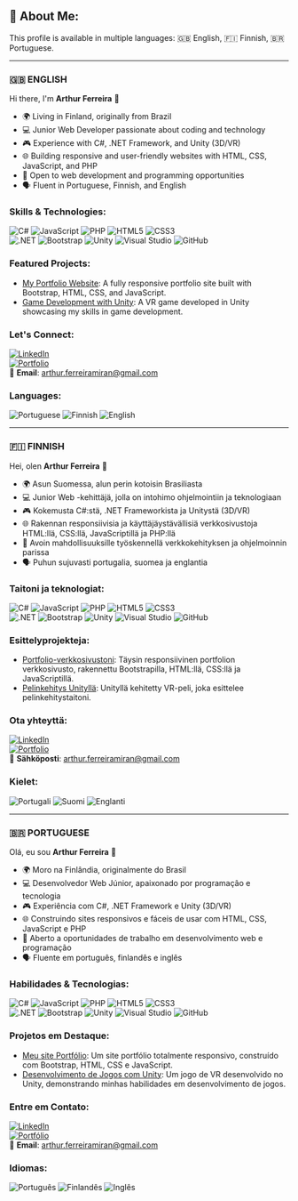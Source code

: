 ## 💫 About Me:
This profile is available in multiple languages: 🇬🇧 English, 🇫🇮 Finnish, 🇧🇷 Portuguese.

---

### 🇬🇧 **ENGLISH**
Hi there, I'm **Arthur Ferreira** 👋  
- 🌍 Living in Finland, originally from Brazil  
- 💻 Junior Web Developer passionate about coding and technology  
- 🎮 Experience with C#, .NET Framework, and Unity (3D/VR)  
- 🌐 Building responsive and user-friendly websites with HTML, CSS, JavaScript, and PHP  
- 💼 Open to web development and programming opportunities  
- 🗣️ Fluent in Portuguese, Finnish, and English  

### Skills & Technologies:  
![C#](https://img.shields.io/badge/c%23-%23239120.svg?style=flat&logo=csharp&logoColor=white)
![JavaScript](https://img.shields.io/badge/javascript-%23323330.svg?style=flat&logo=javascript&logoColor=%23F7DF1E)
![PHP](https://img.shields.io/badge/php-%23777BB4.svg?style=flat&logo=php&logoColor=white)
![HTML5](https://img.shields.io/badge/html5-%23E34F26.svg?style=flat&logo=html5&logoColor=white)
![CSS3](https://img.shields.io/badge/css3-%231572B6.svg?style=flat&logo=css3&logoColor=white)  
![.NET](https://img.shields.io/badge/.NET-5C2D91?style=flat&logo=.net&logoColor=white)
![Bootstrap](https://img.shields.io/badge/bootstrap-%238511FA.svg?style=flat&logo=bootstrap&logoColor=white)
![Unity](https://img.shields.io/badge/unity-%23000000.svg?style=flat&logo=unity&logoColor=white)
![Visual Studio](https://img.shields.io/badge/visual_studio-%235C2D91.svg?style=flat&logo=visual%20studio&logoColor=white)
![GitHub](https://img.shields.io/badge/github-%23121011.svg?style=flat&logo=github&logoColor=white)

### Featured Projects:  
- [My Portfolio Website](https://naroshh.github.io): A fully responsive portfolio site built with Bootstrap, HTML, CSS, and JavaScript.  
- [Game Development with Unity](https://github.com/Naroshh/GameProject): A VR game developed in Unity showcasing my skills in game development.  

### Let's Connect:  
[![LinkedIn](https://img.shields.io/badge/LinkedIn-%230077B5.svg?style=flat&logo=linkedin&logoColor=white)](https://www.linkedin.com/in/arthur-ferreira-66815524a)  
[![Portfolio](https://img.shields.io/badge/Portfolio-%23000000.svg?style=flat&logo=githubpages&logoColor=white)](https://naroshh.github.io)  
📧 **Email**: arthur.ferreiramiran@gmail.com  

### Languages:  
![Portuguese](https://img.shields.io/badge/Portuguese-Native-green)
![Finnish](https://img.shields.io/badge/Finnish-Fluent-blue)
![English](https://img.shields.io/badge/English-Fluent-yellow)

---

### 🇫🇮 **FINNISH**
Hei, olen **Arthur Ferreira** 👋  
- 🌍 Asun Suomessa, alun perin kotoisin Brasiliasta  
- 💻 Junior Web -kehittäjä, jolla on intohimo ohjelmointiin ja teknologiaan  
- 🎮 Kokemusta C#:stä, .NET Frameworkista ja Unitystä (3D/VR)  
- 🌐 Rakennan responsiivisia ja käyttäjäystävällisiä verkkosivustoja HTML:llä, CSS:llä, JavaScriptillä ja PHP:llä  
- 💼 Avoin mahdollisuuksille työskennellä verkkokehityksen ja ohjelmoinnin parissa  
- 🗣️ Puhun sujuvasti portugalia, suomea ja englantia  

### Taitoni ja teknologiat:  
![C#](https://img.shields.io/badge/c%23-%23239120.svg?style=flat&logo=csharp&logoColor=white)
![JavaScript](https://img.shields.io/badge/javascript-%23323330.svg?style=flat&logo=javascript&logoColor=%23F7DF1E)
![PHP](https://img.shields.io/badge/php-%23777BB4.svg?style=flat&logo=php&logoColor=white)
![HTML5](https://img.shields.io/badge/html5-%23E34F26.svg?style=flat&logo=html5&logoColor=white)
![CSS3](https://img.shields.io/badge/css3-%231572B6.svg?style=flat&logo=css3&logoColor=white)  
![.NET](https://img.shields.io/badge/.NET-5C2D91?style=flat&logo=.net&logoColor=white)
![Bootstrap](https://img.shields.io/badge/bootstrap-%238511FA.svg?style=flat&logo=bootstrap&logoColor=white)
![Unity](https://img.shields.io/badge/unity-%23000000.svg?style=flat&logo=unity&logoColor=white)
![Visual Studio](https://img.shields.io/badge/visual_studio-%235C2D91.svg?style=flat&logo=visual%20studio&logoColor=white)
![GitHub](https://img.shields.io/badge/github-%23121011.svg?style=flat&logo=github&logoColor=white)

### Esittelyprojekteja:  
- [Portfolio-verkkosivustoni](https://naroshh.github.io): Täysin responsiivinen portfolion verkkosivusto, rakennettu Bootstrapilla, HTML:llä, CSS:llä ja JavaScriptillä.  
- [Pelinkehitys Unityllä](https://github.com/Naroshh/GameProject): Unityllä kehitetty VR-peli, joka esittelee pelinkehitystaitoni.  

### Ota yhteyttä:  
[![LinkedIn](https://img.shields.io/badge/LinkedIn-%230077B5.svg?style=flat&logo=linkedin&logoColor=white)](https://www.linkedin.com/in/arthur-ferreira-66815524a)  
[![Portfolio](https://img.shields.io/badge/Portfolio-%23000000.svg?style=flat&logo=githubpages&logoColor=white)](https://naroshh.github.io)  
📧 **Sähköposti**: arthur.ferreiramiran@gmail.com  

### Kielet:  
![Portugali](https://img.shields.io/badge/Portugali-Äidinkieli-green)
![Suomi](https://img.shields.io/badge/Suomi-Sujuva-blue)
![Englanti](https://img.shields.io/badge/Englanti-Sujuva-yellow)

---

### 🇧🇷 **PORTUGUESE**
Olá, eu sou **Arthur Ferreira** 👋  
- 🌍 Moro na Finlândia, originalmente do Brasil  
- 💻 Desenvolvedor Web Júnior, apaixonado por programação e tecnologia  
- 🎮 Experiência com C#, .NET Framework e Unity (3D/VR)  
- 🌐 Construindo sites responsivos e fáceis de usar com HTML, CSS, JavaScript e PHP  
- 💼 Aberto a oportunidades de trabalho em desenvolvimento web e programação  
- 🗣️ Fluente em português, finlandês e inglês  

### Habilidades & Tecnologias:  
![C#](https://img.shields.io/badge/c%23-%23239120.svg?style=flat&logo=csharp&logoColor=white)
![JavaScript](https://img.shields.io/badge/javascript-%23323330.svg?style=flat&logo=javascript&logoColor=%23F7DF1E)
![PHP](https://img.shields.io/badge/php-%23777BB4.svg?style=flat&logo=php&logoColor=white)
![HTML5](https://img.shields.io/badge/html5-%23E34F26.svg?style=flat&logo=html5&logoColor=white)
![CSS3](https://img.shields.io/badge/css3-%231572B6.svg?style=flat&logo=css3&logoColor=white)  
![.NET](https://img.shields.io/badge/.NET-5C2D91?style=flat&logo=.net&logoColor=white)
![Bootstrap](https://img.shields.io/badge/bootstrap-%238511FA.svg?style=flat&logo=bootstrap&logoColor=white)
![Unity](https://img.shields.io/badge/unity-%23000000.svg?style=flat&logo=unity&logoColor=white)
![Visual Studio](https://img.shields.io/badge/visual_studio-%235C2D91.svg?style=flat&logo=visual%20studio&logoColor=white)
![GitHub](https://img.shields.io/badge/github-%23121011.svg?style=flat&logo=github&logoColor=white)

### Projetos em Destaque:  
- [Meu site Portfólio](https://naroshh.github.io): Um site portfólio totalmente responsivo, construído com Bootstrap, HTML, CSS e JavaScript.  
- [Desenvolvimento de Jogos com Unity](https://github.com/Naroshh/GameProject): Um jogo de VR desenvolvido no Unity, demonstrando minhas habilidades em desenvolvimento de jogos.  

### Entre em Contato:  
[![LinkedIn](https://img.shields.io/badge/LinkedIn-%230077B5.svg?style=flat&logo=linkedin&logoColor=white)](https://www.linkedin.com/in/arthur-ferreira-66815524a)  
[![Portfólio](https://img.shields.io/badge/Portfólio-%23000000.svg?style=flat&logo=githubpages&logoColor=white)](https://naroshh.github.io)  
📧 **Email**: arthur.ferreiramiran@gmail.com  

### Idiomas:  
![Português](https://img.shields.io/badge/Português-Nativo-green)
![Finlandês](https://img.shields.io/badge/Finlandês-Fluente-blue)
![Inglês](https://img.shields.io/badge/Inglês-Fluente-yellow)


